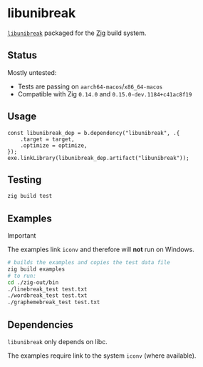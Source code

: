 # libunibreak

[`libunibreak`](https://github.com/adah1972/libunibreak) packaged for the [Zig](https://ziglang.org/) build system.

## Status

Mostly untested:

* Tests are passing on `aarch64-macos`/`x86_64-macos`
* Compatible with Zig `0.14.0` and `0.15.0-dev.1184+c41ac8f19`

## Usage

```zig
const libunibreak_dep = b.dependency("libunibreak", .{
    .target = target,
    .optimize = optimize,
});
exe.linkLibrary(libunibreak_dep.artifact("libunibreak"));
```

## Testing

```sh
zig build test
```

## Examples

> [!IMPORTANT]
> The examples link `iconv` and therefore will **not** run on Windows.

```sh
# builds the examples and copies the test data file
zig build examples
# to run:
cd ./zig-out/bin
./linebreak_test test.txt
./wordbreak_test test.txt
./graphemebreak_test test.txt
```

## Dependencies

`libunibreak` only depends on libc.

The examples require link to the system `iconv` (where available).
